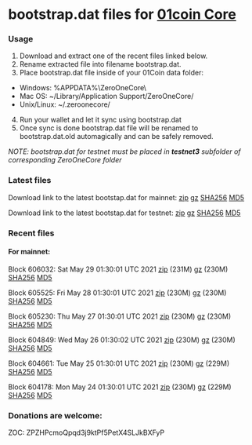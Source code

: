 # bootstrap.dat files for [01coin Core](https://01coin.io)

### Usage

1. Download and extract one of the recent files linked below.
2. Rename extracted file into filename bootstrap.dat.
3. Place bootstrap.dat file inside of your 01Coin data folder:
 - Windows: %APPDATA%\ZeroOneCore\
 - Mac OS: ~/Library/Application Support/ZeroOneCore/
 - Unix/Linux: ~/.zeroonecore/
4. Run your wallet and let it sync using bootstrap.dat
5. Once sync is done bootstrap.dat file will be renamed to bootstrap.dat.old automagically and can be safely removed.

_NOTE: bootstrap.dat for testnet must be placed in **testnet3** subfolder of corresponding ZeroOneCore folder_

### Latest files
Download link to the latest bootstap.dat for mainnet: [zip](https://files.01coin.io/mainnet/bootstrap.dat.zip) [gz](https://files.01coin.io/mainnet/bootstrap.dat.tar.gz) [SHA256](https://files.01coin.io/mainnet/sha256.txt) [MD5](https://files.01coin.io/mainnet/md5.txt)

Download link to the latest bootstap.dat for testnet: [zip](https://files.01coin.io/testnet/bootstrap.dat.zip) [gz](https://files.01coin.io/testnet/bootstrap.dat.tar.gz) [SHA256](https://files.01coin.io/testnet/sha256.txt) [MD5](https://files.01coin.io/testnet/md5.txt)

### Recent files

#### For mainnet:

Block 606032: Sat May 29 01:30:01 UTC 2021 [zip](https://files.01coin.io/mainnet/2021-05-29/bootstrap.dat.zip) (231M) [gz](https://files.01coin.io/mainnet/2021-05-29/bootstrap.dat.tar.gz) (230M) [SHA256](https://files.01coin.io/mainnet/2021-05-29/sha256.txt) [MD5](https://files.01coin.io/mainnet/2021-05-29/md5.txt)

Block 605525: Fri May 28 01:30:01 UTC 2021 [zip](https://files.01coin.io/mainnet/2021-05-28/bootstrap.dat.zip) (230M) [gz](https://files.01coin.io/mainnet/2021-05-28/bootstrap.dat.tar.gz) (230M) [SHA256](https://files.01coin.io/mainnet/2021-05-28/sha256.txt) [MD5](https://files.01coin.io/mainnet/2021-05-28/md5.txt)

Block 605230: Thu May 27 01:30:01 UTC 2021 [zip](https://files.01coin.io/mainnet/2021-05-27/bootstrap.dat.zip) (230M) [gz](https://files.01coin.io/mainnet/2021-05-27/bootstrap.dat.tar.gz) (230M) [SHA256](https://files.01coin.io/mainnet/2021-05-27/sha256.txt) [MD5](https://files.01coin.io/mainnet/2021-05-27/md5.txt)

Block 604849: Wed May 26 01:30:02 UTC 2021 [zip](https://files.01coin.io/mainnet/2021-05-26/bootstrap.dat.zip) (230M) [gz](https://files.01coin.io/mainnet/2021-05-26/bootstrap.dat.tar.gz) (230M) [SHA256](https://files.01coin.io/mainnet/2021-05-26/sha256.txt) [MD5](https://files.01coin.io/mainnet/2021-05-26/md5.txt)

Block 604661: Tue May 25 01:30:01 UTC 2021 [zip](https://files.01coin.io/mainnet/2021-05-25/bootstrap.dat.zip) (230M) [gz](https://files.01coin.io/mainnet/2021-05-25/bootstrap.dat.tar.gz) (229M) [SHA256](https://files.01coin.io/mainnet/2021-05-25/sha256.txt) [MD5](https://files.01coin.io/mainnet/2021-05-25/md5.txt)

Block 604178: Mon May 24 01:30:01 UTC 2021 [zip](https://files.01coin.io/mainnet/2021-05-24/bootstrap.dat.zip) (230M) [gz](https://files.01coin.io/mainnet/2021-05-24/bootstrap.dat.tar.gz) (229M) [SHA256](https://files.01coin.io/mainnet/2021-05-24/sha256.txt) [MD5](https://files.01coin.io/mainnet/2021-05-24/md5.txt)


### Donations are welcome:

ZOC: ZPZHPcmoQpqd3j9ktPf5PetX4SLJkBXFyP
